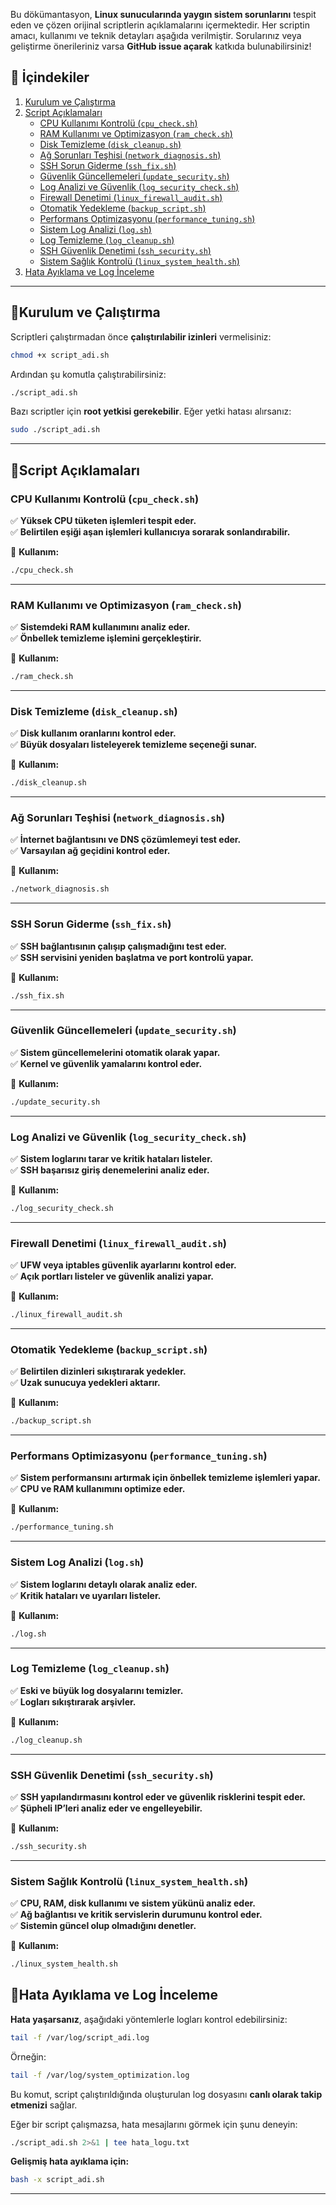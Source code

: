 Bu dökümantasyon, **Linux sunucularında yaygın sistem sorunlarını** tespit eden ve çözen orijinal scriptlerin açıklamalarını içermektedir. Her scriptin amacı, kullanımı ve teknik detayları aşağıda verilmiştir. Sorularınız veya geliştirme önerileriniz varsa **GitHub issue açarak** katkıda bulunabilirsiniz!

## 📌 İçindekiler

1. [Kurulum ve Çalıştırma](#kurulum-ve-çalıştırma)
2. [Script Açıklamaları](#script-açıklamaları)
   - [CPU Kullanımı Kontrolü (`cpu_check.sh`)](#cpu-kullanımı-kontrolü-cpu_checksh)
   - [RAM Kullanımı ve Optimizasyon (`ram_check.sh`)](#ram-kullanımı-ve-optimizasyon-ram_checksh)
   - [Disk Temizleme (`disk_cleanup.sh`)](#disk-temizleme-disk_cleanupsh)
   - [Ağ Sorunları Teşhisi (`network_diagnosis.sh`)](#ağ-sorunları-teşhisi-network_diagnosissh)
   - [SSH Sorun Giderme (`ssh_fix.sh`)](#ssh-sorun-giderme-ssh_fixsh)
   - [Güvenlik Güncellemeleri (`update_security.sh`)](#güvenlik-güncellemeleri-update_securitysh)
   - [Log Analizi ve Güvenlik (`log_security_check.sh`)](#log-analizi-ve-güvenlik-log_security_checksh)
   - [Firewall Denetimi (`linux_firewall_audit.sh`)](#firewall-denetimi-linux_firewall_auditsh)
   - [Otomatik Yedekleme (`backup_script.sh`)](#otomatik-yedekleme-backup_scriptsh)
   - [Performans Optimizasyonu (`performance_tuning.sh`)](#performans-optimizasyonu-performance_tuningsh)
   - [Sistem Log Analizi (`log.sh`)](#sistem-log-analizi-logsh)
   - [Log Temizleme (`log_cleanup.sh`)](#log-temizleme-log_cleanupsh)
   - [SSH Güvenlik Denetimi (`ssh_security.sh`)](#ssh-güvenlik-denetimi-ssh_securitysh)
   - [Sistem Sağlık Kontrolü (`linux_system_health.sh`)](#sistem-sağlık-kontrolü-linux_system_healthsh)
3. [Hata Ayıklama ve Log İnceleme](#hata-ayıklama-ve-log-i̇nceleme)

---

## 🔹Kurulum ve Çalıştırma

Scriptleri çalıştırmadan önce **çalıştırılabilir izinleri** vermelisiniz:

```bash
chmod +x script_adi.sh
```

Ardından şu komutla çalıştırabilirsiniz:

```bash
./script_adi.sh
```

Bazı scriptler için **root yetkisi gerekebilir**. Eğer yetki hatası alırsanız:

```bash
sudo ./script_adi.sh
```

---

## 🔹Script Açıklamaları

### **CPU Kullanımı Kontrolü (`cpu_check.sh`)**
✅ **Yüksek CPU tüketen işlemleri tespit eder.**  
✅ **Belirtilen eşiği aşan işlemleri kullanıcıya sorarak sonlandırabilir.**  

📌 **Kullanım:**
```bash
./cpu_check.sh
```

---

### **RAM Kullanımı ve Optimizasyon (`ram_check.sh`)**
✅ **Sistemdeki RAM kullanımını analiz eder.**  
✅ **Önbellek temizleme işlemini gerçekleştirir.**  

📌 **Kullanım:**
```bash
./ram_check.sh
```

---

### **Disk Temizleme (`disk_cleanup.sh`)**
✅ **Disk kullanım oranlarını kontrol eder.**  
✅ **Büyük dosyaları listeleyerek temizleme seçeneği sunar.**  

📌 **Kullanım:**
```bash
./disk_cleanup.sh
```

---

### **Ağ Sorunları Teşhisi (`network_diagnosis.sh`)**
✅ **İnternet bağlantısını ve DNS çözümlemeyi test eder.**  
✅ **Varsayılan ağ geçidini kontrol eder.**  

📌 **Kullanım:**
```bash
./network_diagnosis.sh
```

---

### **SSH Sorun Giderme (`ssh_fix.sh`)**
✅ **SSH bağlantısının çalışıp çalışmadığını test eder.**  
✅ **SSH servisini yeniden başlatma ve port kontrolü yapar.**  

📌 **Kullanım:**
```bash
./ssh_fix.sh
```

---

### **Güvenlik Güncellemeleri (`update_security.sh`)**
✅ **Sistem güncellemelerini otomatik olarak yapar.**  
✅ **Kernel ve güvenlik yamalarını kontrol eder.**  

📌 **Kullanım:**
```bash
./update_security.sh
```

---

### **Log Analizi ve Güvenlik (`log_security_check.sh`)**
✅ **Sistem loglarını tarar ve kritik hataları listeler.**  
✅ **SSH başarısız giriş denemelerini analiz eder.**  

📌 **Kullanım:**
```bash
./log_security_check.sh
```

---

### **Firewall Denetimi (`linux_firewall_audit.sh`)**
✅ **UFW veya iptables güvenlik ayarlarını kontrol eder.**  
✅ **Açık portları listeler ve güvenlik analizi yapar.**  

📌 **Kullanım:**
```bash
./linux_firewall_audit.sh
```

---

### **Otomatik Yedekleme (`backup_script.sh`)**
✅ **Belirtilen dizinleri sıkıştırarak yedekler.**  
✅ **Uzak sunucuya yedekleri aktarır.**  

📌 **Kullanım:**
```bash
./backup_script.sh
```

---

### **Performans Optimizasyonu (`performance_tuning.sh`)**
✅ **Sistem performansını artırmak için önbellek temizleme işlemleri yapar.**  
✅ **CPU ve RAM kullanımını optimize eder.**  

📌 **Kullanım:**
```bash
./performance_tuning.sh
```

---

### **Sistem Log Analizi (`log.sh`)**
✅ **Sistem loglarını detaylı olarak analiz eder.**  
✅ **Kritik hataları ve uyarıları listeler.**  

📌 **Kullanım:**
```bash
./log.sh
```

---

### **Log Temizleme (`log_cleanup.sh`)**
✅ **Eski ve büyük log dosyalarını temizler.**  
✅ **Logları sıkıştırarak arşivler.**  

📌 **Kullanım:**
```bash
./log_cleanup.sh
```

---

### **SSH Güvenlik Denetimi (`ssh_security.sh`)**
✅ **SSH yapılandırmasını kontrol eder ve güvenlik risklerini tespit eder.**  
✅ **Şüpheli IP’leri analiz eder ve engelleyebilir.**  

📌 **Kullanım:**
```bash
./ssh_security.sh
```

---

### **Sistem Sağlık Kontrolü (`linux_system_health.sh`)**
✅ **CPU, RAM, disk kullanımı ve sistem yükünü analiz eder.**  
✅ **Ağ bağlantısı ve kritik servislerin durumunu kontrol eder.**  
✅ **Sistemin güncel olup olmadığını denetler.**  

📌 **Kullanım:**
```bash
./linux_system_health.sh
```

## 🔹Hata Ayıklama ve Log İnceleme

**Hata yaşarsanız**, aşağıdaki yöntemlerle logları kontrol edebilirsiniz:

```bash
tail -f /var/log/script_adi.log
```

Örneğin:

```bash
tail -f /var/log/system_optimization.log
```

Bu komut, script çalıştırıldığında oluşturulan log dosyasını **canlı olarak takip etmenizi** sağlar.

Eğer bir script çalışmazsa, hata mesajlarını görmek için şunu deneyin:

```bash
./script_adi.sh 2>&1 | tee hata_logu.txt
```

**Gelişmiş hata ayıklama için:**

```bash
bash -x script_adi.sh
```

---




